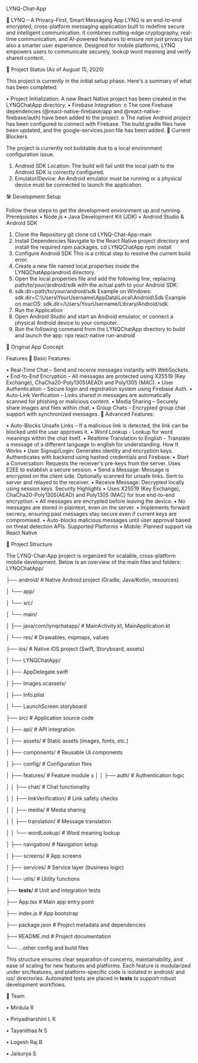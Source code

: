 LYNQ-Chat-App

📱 LYNQ – A Privacy-First, Smart Messaging App LYNQ is an end-to-end encrypted, cross-platform messaging application built to redefine secure and intelligent communication. It combines cutting-edge cryptography, real-time communication, and AI-powered features to ensure not just privacy but also a smarter user experience. Designed for mobile platforms, LYNQ empowers users to communicate securely, lookup word meaning and verify shared content.

🚀 Project Status (As of August 15, 2025)

This project is currently in the initial setup phase. Here's a summary of what has been completed:

•	Project Initialization: A new React Native project has been created in the LYNQChatApp directory.
•	Firebase Integration:
o	The core Firebase dependencies (@react-native-firebase/app and @react-native-firebase/auth) have been added to the project.
o	The native Android project has been configured to connect with Firebase. The build.gradle files have been updated, and the google-services.json file has been added.
🚨 Current Blockers

The project is currently not buildable due to a local environment configuration issue.

1.	Android SDK Location: The build will fail until the local path to the Android SDK is correctly configured.
2.	Emulator/Device: An Android emulator must be running or a physical device must be connected to launch the application.

🛠️ Development Setup

Follow these steps to get the development environment up and running.
Prerequisites
•	Node.js
•	Java Development Kit (JDK)
•	Android Studio & Android SDK
1. Clone the Repository
git clone <repository-url>
cd LYNQ-Chat-App-main
2. Install Dependencies
Navigate to the React Native project directory and install the required npm packages.
cd LYNQChatApp
npm install
3. Configure Android SDK
This is a critical step to resolve the current build error.
1.	Create a new file named local.properties inside the LYNQChatApp/android directory.
2.	Open the local.properties file and add the following line, replacing path/to/your/android/sdk with the actual path to your Android SDK:
3.	sdk.dir=path/to/your/android/sdk
Example on Windows: sdk.dir=C:\Users\YourUsername\AppData\Local\Android\Sdk Example on macOS: sdk.dir=/Users/YourUsername/Library/Android/sdk
4. Run the Application
1.	Open Android Studio and start an Android emulator, or connect a physical Android device to your computer.
2.	Run the following command from the LYNQChatApp directory to build and launch the app:
npx react-native run-android

📝 Original App Concept

Features
🔐 Basic Features:

•	Real-Time Chat – Send and receive messages instantly with WebSockets.
•	End-to-End Encryption – All messages are protected using X25519 (Key Exchange), ChaCha20-Poly1305(AEAD) and Poly1305 (MAC).
•	User Authentication – Secure login and registration system using Firebase Auth.
•	Auto-Link Verification – Links shared in messages are automatically scanned for phishing or malicious content.
•	Media Sharing – Securely share images and files within chat.
•	Group Chats – Encrypted group chat support with synchronized messages.
📡 Advanced Features:

•	Auto-Blocks Unsafe Links – If a malicious link is detected, the link can be blocked until the user approves it.
•	Word Lookup - Lookup for word meanings within the chat itself.
•	Realtime Translation to English - Translate a message of a different language to english for understanding.
How It Works
•	User Signup/Login: Generates identity and encryption keys. Authenticates with backend using hashed credentials and Firebase.
•	Start a Conversation: Requests the receiver's pre-keys from the server. Uses E2EE to establish a secure session.
•	Send a Message: Message is encrypted on the client side. Optionally scanned for unsafe links. Sent to server and relayed to the receiver.
•	Receive Message: Decrypted locally using session keys.
Security Highlights
•	Uses X25519 (Key Exchange), ChaCha20-Poly1305(AEAD) and Poly1305 (MAC) for true end-to-end encryption.
•	All messages are encrypted before leaving the device.
•	No messages are stored in plaintext, even on the server.
•	Implements forward secrecy, ensuring past messages stay secure even if current keys are compromised.
•	Auto-blocks malicious messages until user approval based on threat detection APIs.
Supported Platforms
•	Mobile: Planned support via React Native

📂 Project Structure

The LYNQ-Chat-App project is organized for scalable, cross-platform mobile development. Below is an overview of the main files and folders:
LYNQChatApp/

├── android/ # Native Android project (Gradle, Java/Kotlin, resources)

│    └── app/

│        └── src/

│            └── main/

│                ├── java/com/lynqchatapp/   # MainActivity.kt, MainApplication.kt

│                  └── res/                    # Drawables, mipmaps, values

├── ios/                    # Native iOS project (Swift, Storyboard, assets)

│    └── LYNQChatApp/

│        ├── AppDelegate.swift

│        ├── Images.xcassets/

│        ├── Info.plist

│        └── LaunchScreen.storyboard

├── src/                    # Application source code

│    ├── api/                # API integration

│    ├── assets/             # Static assets (images, fonts, etc.)

│    ├── components/         # Reusable UI components

│    ├── config/             # Configuration files

│    ├── features/           # Feature module
s
│    │    ├── auth/           # Authentication logic

│    │    ├── chat/           # Chat functionality

│    │    ├── linkVerification/ # Link safety checks

│   │    ├── media/          # Media sharing
 
│    │    ├── translation/    # Message translation

│    │    └── wordLookup/     # Word meaning lookup

│    ├── navigation/         # Navigation setup

│    ├── screens/            # App screens

│    ├── services/           # Service layer (business logic)

│    └── utils/              # Utility functions

├── __tests__/              # Unit and integration tests

├── App.tsx                 # Main app entry point

├── index.js                # App bootstrap

├── package.json            # Project metadata and dependencies

├── README.md               # Project documentation

└── ...other config and build files

This structure ensures clear separation of concerns, maintainability, and ease of scaling for new features and platforms. Each feature is modularized under src/features, and platform-specific code is isolated in android/ and ios/ directories. Automated tests are placed in __tests__ to support robust development workflows.

🤝 Team

•	Mirdula R

•	Piriyadharshini L K

•	Tayanithaa N S

•	Logesh Raj B

•	Jaisurya S


